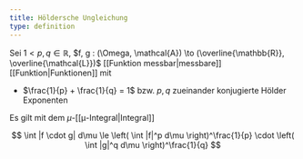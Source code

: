 ```yaml
---
title: Höldersche Ungleichung
type: definition
---
```


Sei $1 \lt p, q \in \mathbb{R}$, $f, g : (\Omega, \mathcal{A}) \to (\overline{\mathbb{R}}, \overline{\mathcal{L}})$ [[Funktion messbar|messbare]] [[Funktion|Funktionen]] mit
- $\frac{1}{p} + \frac{1}{q} = 1$ bzw. $p, q$ zueinander konjugierte Hölder Exponenten

Es gilt mit dem $\mu$-[[μ-Integral|Integral]]

$$
	\int |f \cdot g| d\mu \le \left( \int |f|^p d\mu \right)^\frac{1}{p} \cdot \left( \int |g|^q d\mu \right)^\frac{1}{q}
$$